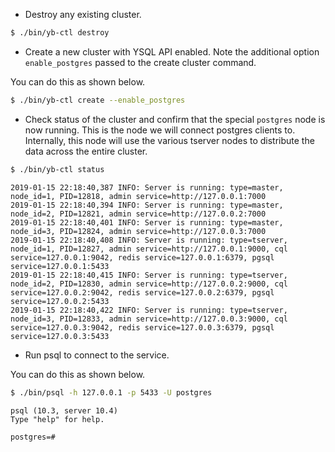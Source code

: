 ---
---


- Destroy any existing cluster.

```sh
$ ./bin/yb-ctl destroy
```

- Create a new cluster with YSQL API enabled. Note the additional option `enable_postgres` passed to the create cluster command.

You can do this as shown below.
```sh
$ ./bin/yb-ctl create --enable_postgres
```


- Check status of the cluster and confirm that the special `postgres` node is now running. This is the node we will connect postgres clients to. Internally, this node will use the various tserver nodes to distribute the data across the entire cluster.

```sh
$ ./bin/yb-ctl status
```

```
2019-01-15 22:18:40,387 INFO: Server is running: type=master, node_id=1, PID=12818, admin service=http://127.0.0.1:7000
2019-01-15 22:18:40,394 INFO: Server is running: type=master, node_id=2, PID=12821, admin service=http://127.0.0.2:7000
2019-01-15 22:18:40,401 INFO: Server is running: type=master, node_id=3, PID=12824, admin service=http://127.0.0.3:7000
2019-01-15 22:18:40,408 INFO: Server is running: type=tserver, node_id=1, PID=12827, admin service=http://127.0.0.1:9000, cql service=127.0.0.1:9042, redis service=127.0.0.1:6379, pgsql service=127.0.0.1:5433
2019-01-15 22:18:40,415 INFO: Server is running: type=tserver, node_id=2, PID=12830, admin service=http://127.0.0.2:9000, cql service=127.0.0.2:9042, redis service=127.0.0.2:6379, pgsql service=127.0.0.2:5433
2019-01-15 22:18:40,422 INFO: Server is running: type=tserver, node_id=3, PID=12833, admin service=http://127.0.0.3:9000, cql service=127.0.0.3:9042, redis service=127.0.0.3:6379, pgsql service=127.0.0.3:5433
```

- Run psql to connect to the service.

You can do this as shown below.

```sh
$ ./bin/psql -h 127.0.0.1 -p 5433 -U postgres
```

```
psql (10.3, server 10.4)
Type "help" for help.

postgres=#
```
